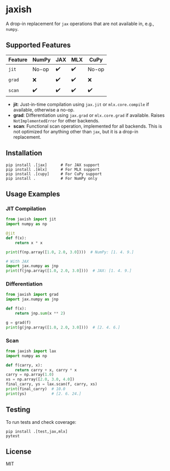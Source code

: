 # jaxish

A drop-in replacement for `jax` operations that are not available in, e.g., `numpy`.

## Supported Features

| Feature | NumPy | JAX | MLX | CuPy |
|---------|-------|-----|-----|------|
| `jit`   | No-op | ✔️   | ✔️   | No-op |
| `grad`  | ❌    | ✔️   | ✔️   | ❌   |
| `scan`  | ✔️    | ✔️   | ✔️   | ✔️   |

- **jit**: Just-in-time compilation using `jax.jit` or `mlx.core.compile` if available, otherwise a no-op.
- **grad**: Differentiation using `jax.grad` or `mlx.core.grad` if available. Raises `NotImplementedError` for other backends.
- **scan**: Functional scan operation, implemented for all backends. This is not
optimized for anything other than `jax`, but it is a drop-in replacement.

## Installation

```console
pip install .[jax]      # For JAX support
pip install .[mlx]      # For MLX support
pip install .[cupy]     # For CuPy support
pip install .           # For NumPy only
```

## Usage Examples

### JIT Compilation
```python
from jaxish import jit
import numpy as np

@jit
def f(x):
    return x * x

print(f(np.array([1.0, 2.0, 3.0])))  # NumPy: [1. 4. 9.]

# With JAX
import jax.numpy as jnp
print(f(jnp.array([1.0, 2.0, 3.0])))  # JAX: [1. 4. 9.]
```

### Differentiation
```python
from jaxish import grad
import jax.numpy as jnp

def f(x):
    return jnp.sum(x ** 2)

g = grad(f)
print(g(jnp.array([1.0, 2.0, 3.0])))  # [2. 4. 6.]
```

### Scan
```python
from jaxish import lax
import numpy as np

def f(carry, x):
    return carry + x, carry * x
carry = np.array(1.0)
xs = np.array([2.0, 3.0, 4.0])
final_carry, ys = lax.scan(f, carry, xs)
print(final_carry)  # 10.0
print(ys)           # [2. 6. 24.]
```

## Testing

To run tests and check coverage:

```fish
pip install .[test,jax,mlx]
pytest
```

## License

MIT

